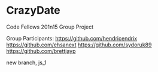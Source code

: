 # CrazyDate
Code Fellows 201n15 Group Project

Group Participants:
    https://github.com/hendricendrix
    https://github.com/ehsanext
    https://github.com/sydoruk89
    https://github.com/brettjayp

new branch, js_1